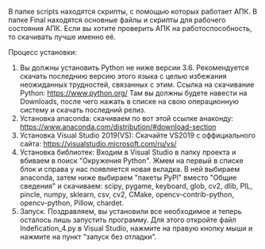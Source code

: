 В папке scripts находятся скрипты, с помощью которых работает АПК.
В папке Final находятся основные файлы и скрипты для рабочего состояния АПК.
Если вы хотите проверить АПК на работоспособность, то скачивать лучше именно её.

Процесс установки:
1) Вы должны установить Python не ниже версии 3.6.
Рекомендуется скачать последнию версию этого языка с целью избежания неожиданных трудностей, связанных с этим.
Ссылка на скачивание Python: https://www.python.org/
Там вы должны будете навести на Downloads, после чего нажать в списке на свою операционную систему и скачать последний релиз.
2) Установка anaconda:
cкачиваем по вот этой ссылке анаконду: https://www.anaconda.com/distribution/#download-section
3) Установка Visual Studio 2019(VS):
Скачайте VS2019 c оффициального сайта:
https://visualstudio.microsoft.com/ru/vs/
4) Установка библиотек:
Входим в Visual Studio в папку проекта и вбиваем в поиск "Окружения Python".
Жмем на первый в списке блок и справа у нас появляется новая вкладка.
В ней выбираем anaconda, затем ниже выбираем "пакеты PyPl" вместо "Общие сведения" и скачиваем:
scipy, pygame, keyboard, glob, cv2, dlib, PIL, pincle, numpy, sklearn, csv, cv2, CMake, opencv-contrib-python, opencv-python, Pillow, chardet.
5) Запуск.
Поздравляем, вы установили все необходимое и теперь осталось лишь запустить программу.
Для этого откройте файл Indefication_4.py в Visual Studio, нажмите на правую кнопку мыши и нажмите на пункт "запуск без отладки".
